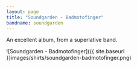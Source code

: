 ```yaml
---
layout: page
title: "Soundgarden - Badmotofinger"
bandname: soundgarden
---
```


An excellent album, from a superlative band.

![Soundgarden - Badmotofinger]({{ site.baseurl }}images/shirts/soundgarden-badmotofinger.png)
